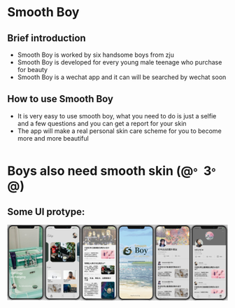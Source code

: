 # Smooth Boy
## Brief introduction
* Smooth Boy is worked by six handsome boys from zju
* Smooth Boy is developed for every young male teenage who purchase for beauty
* Smooth Boy is a wechat app and it can will be searched by wechat soon
## How to use Smooth Boy
* It is very easy to use smooth boy, what you need to do is just a selfie and a few questions and you can get a report for your skin
* The app will make a real personal skin care scheme for you to become more and more beautiful

# Boys also need smooth skin (@<sup>。</sup>3<sup>。</sup>@)

## Some UI protype:
![Interface](/figs/Togther.png)
